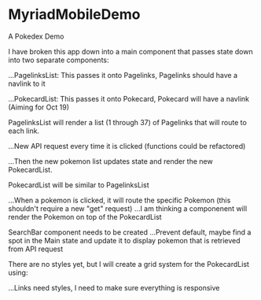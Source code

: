 # MyriadMobileDemo
A Pokedex Demo

I have broken this app down into a main component that passes state down into two separate components:

  ...PagelinksList: This passes it onto Pagelinks, Pagelinks should have a navlink to it
  
  ...PokecardList: This passes it onto Pokecard, Pokecard will have a navlink (Aiming for Oct 19)
    
PagelinksList will render a list (1 through 37) of Pagelinks that will route to each link.

  ...New API request every time it is clicked (functions could be refactored)
  
  ...Then the new pokemon list updates state and render the new PokecardList.

PokecardList will be similar to PagelinksList

  ...When a pokemon is clicked, it will route the specific Pokemon (this shouldn't require a new "get" request)
  ...I am thinking a componenent will render the Pokemon on top of the PokecardList

SearchBar component needs to be created
  ...Prevent default, maybe find a spot in the Main state and update it to display pokemon that is retrieved from API request
  
There are no styles yet, but I will create a grid system for the PokecardList using:

  ...Links need styles, I need to make sure everything is responsive
